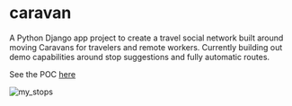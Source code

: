 # caravan
A Python Django app project to create a travel social network built around moving Caravans for travelers and remote workers. Currently building out demo capabilities around stop suggestions and fully automatic routes.

See the POC [here](https://caravan-travel-network.herokuapp.com/)

![my_stops](https://i.imgur.com/zbRhVfq.jpg)
